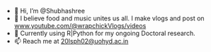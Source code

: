 - 👋 Hi, I’m @Shubhashree
- 👀 I believe food and music unites us all. I make vlogs and post on www.youtube.com/@wrapchickVlogs/videos
- 🌱 Currently using R|Python for my ongoing Doctoral research.
- 📫 Reach me at 20lsph02@uohyd.ac.in

<!---
ShubhaBarik/ShubhaBarik is a ✨ special ✨ repository because its `README.md` (this file) appears on your GitHub profile.
You can click the Preview link to take a look at your changes.
--->
